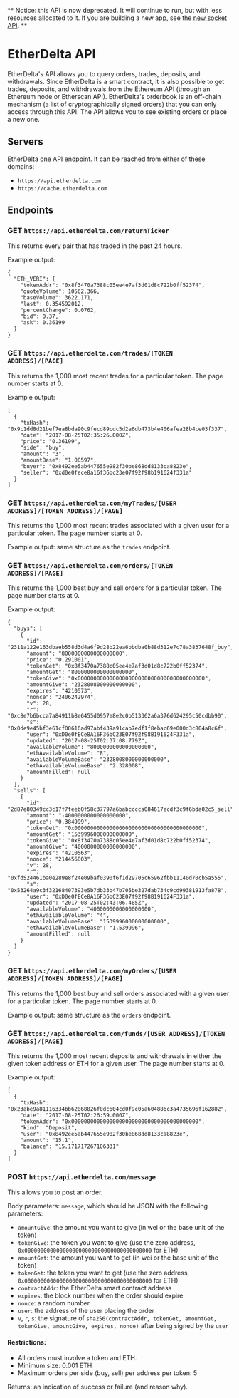 ** Notice: this API is now deprecated. It will continue to run, but with less resources allocated to it. If you are building a new app, see the [new socket API](API.md). **

# EtherDelta API

EtherDelta's API allows you to query orders, trades, deposits, and withdrawals. Since EtherDelta is a smart contract, it is also possible to get trades, deposits, and withdrawals from the Ethereum API (through an Ethereum node or Etherscan API). EtherDelta's orderbook is an off-chain mechanism (a list of cryptographically signed orders) that you can only access through this API. The API allows you to see existing orders or place a new one.

## Servers

EtherDelta one API endpoint. It can be reached from either of these domains:

 * `https://api.etherdelta.com`
 * `https://cache.etherdelta.com`

## Endpoints

### GET `https://api.etherdelta.com/returnTicker`

This returns every pair that has traded in the past 24 hours.

Example output:

```
{
  "ETH_VERI": {
    "tokenAddr": "0x8f3470a7388c05ee4e7af3d01d8c722b0ff52374",
    "quoteVolume": 10562.366,
    "baseVolume": 3622.171,
    "last": 0.354592012,
    "percentChange": 0.0762,
    "bid": 0.37,
    "ask": 0.36199
  }
}
```

### GET `https://api.etherdelta.com/trades/[TOKEN ADDRESS]/[PAGE]`

This returns the 1,000 most recent trades for a particular token. The page number starts at 0.

Example output:

```
[
  {
    "txHash": "0x9c1dd8d21bef7ea8bda90c9fecd89cdc5d2e6db473b4e406afea28b4ce03f337",
    "date": "2017-08-25T02:35:26.000Z",
    "price": "0.36199",
    "side": "buy",
    "amount": "3",
    "amountBase": "1.08597",
    "buyer": "0x8492ee5ab447655e982f30be868dd8133ca8823e",
    "seller": "0xd0e0fece8a16f36bc23e07f92f98b191624f331a"
  }
]
```

### GET `https://api.etherdelta.com/myTrades/[USER ADDRESS]/[TOKEN ADDRESS]/[PAGE]`

This returns the 1,000 most recent trades associated with a given user for a particular token. The page number starts at 0.

Example output: same structure as the `trades` endpoint.

### GET `https://api.etherdelta.com/orders/[TOKEN ADDRESS]/[PAGE]`

This returns the 1,000 best buy and sell orders for a particular token. The page number starts at 0.

Example output:

```
{
  "buys": [
    {
      "id": "2311a122e163dbaeb558d3d4a6f9d28b22ea6bbdba0b88d312e7c78a3837648f_buy",
      "amount": "8000000000000000000",
      "price": "0.291001",
      "tokenGet": "0x8f3470a7388c05ee4e7af3d01d8c722b0ff52374",
      "amountGet": "8000000000000000000",
      "tokenGive": "0x0000000000000000000000000000000000000000",
      "amountGive": "2328008000000000000",
      "expires": "4210573",
      "nonce": "2406242974",
      "v": 28,
      "r": "0xc8e7b6bcca7a84911b8e6455d0957e8e2c0b513362a6a376d624295c50cdbb90",
      "s": "0x0de9e45bf3e61cf00616ad97abf439a91cab7edf1f8ebac69e000d3c804a8c6f",
      "user": "0xD0e0fECe8A16F36bC23E07f92f98B191624F331a",
      "updated": "2017-08-25T02:37:08.779Z",
      "availableVolume": "8000000000000000000",
      "ethAvailableVolume": "8",
      "availableVolumeBase": "2328008000000000000",
      "ethAvailableVolumeBase": "2.328008",
      "amountFilled": null
    }
  ],
  "sells": [
    {
      "id": "2d87e80349cc3c17f7feeb0f58c37797a6babcccca084617ecdf3c9f6bda02c5_sell",
      "amount": "-4000000000000000000",
      "price": "0.384999",
      "tokenGet": "0x0000000000000000000000000000000000000000",
      "amountGet": "1539996000000000000",
      "tokenGive": "0x8f3470a7388c05ee4e7af3d01d8c722b0ff52374",
      "amountGive": "4000000000000000000",
      "expires": "4210563",
      "nonce": "214456803",
      "v": 28,
      "r": "0xfd524461ba0e289e8f24e09baf0390f6f1d29705c65962fbb11140d70cb5a555",
      "s": "0x53264a9c3f32168407393e5b7db33b47b705be327dab734c9cd99381913fa878",
      "user": "0xD0e0fECe8A16F36bC23E07f92f98B191624F331a",
      "updated": "2017-08-25T02:43:06.485Z",
      "availableVolume": "4000000000000000000",
      "ethAvailableVolume": "4",
      "availableVolumeBase": "1539996000000000000",
      "ethAvailableVolumeBase": "1.539996",
      "amountFilled": null
    }
  ]
}
```

### GET `https://api.etherdelta.com/myOrders/[USER ADDRESS]/[TOKEN ADDRESS]/[PAGE]`

This returns the 1,000 best buy and sell orders associated with a given user for a particular token. The page number starts at 0.

Example output: same structure as the `orders` endpoint.

### GET `https://api.etherdelta.com/funds/[USER ADDRESS]/[TOKEN ADDRESS]/[PAGE]`

This returns the 1,000 most recent deposits and withdrawals in either the given token address or ETH for a given user. The page number starts at 0.

Example output:

```
[
  {
    "txHash": "0x23abe9a81116334bb62868826f0dc604cd0f9c05a604886c3a4735696f162882",
    "date": "2017-08-25T02:26:59.000Z",
    "tokenAddr": "0x0000000000000000000000000000000000000000",
    "kind": "Deposit",
    "user": "0x8492ee5ab447655e982f30be868dd8133ca8823e",
    "amount": "15.1",
    "balance": "15.171717267106331"
  }
]
```

### POST `https://api.etherdelta.com/message`

This allows you to post an order.

Body parameters: `message`, which should be JSON with the following parameters:

 * `amountGive`: the amount you want to give (in wei or the base unit of the token)
 * `tokenGive`: the token you want to give (use the zero address, `0x0000000000000000000000000000000000000000` for ETH)
 * `amountGet`: the amount you want to get (in wei or the base unit of the token)
 * `tokenGet`: the token you want to get (use the zero address, `0x0000000000000000000000000000000000000000` for ETH)
 * `contractAddr`: the EtherDelta smart contract address
 * `expires`: the block number when the order should expire
 * `nonce`: a random number
 * `user`: the address of the user placing the order
 * `v`, `r`, `s`: the signature of `sha256(contractAddr, tokenGet, amountGet, tokenGive, amountGive, expires, nonce)` after being signed by the `user`

#### Restrictions:

 * All orders must involve a token and ETH.
 * Minimum size: 0.001 ETH
 * Maximum orders per side (buy, sell) per address per token: 5

Returns: an indication of success or failure (and reason why).
